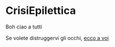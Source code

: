 # CrisiEpilettica
Boh ciao a tutti

Se volete distruggervi gli occhi, [ecco a voi](https://github.com/LeddaZ/CrisiEpilettica/releases)
